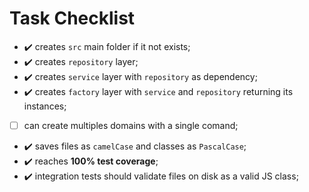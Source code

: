 # Task Checklist

- ✔️ creates `src` main folder if it not exists;
- ✔️ creates `repository` layer;
- ✔️ creates `service` layer with `repository` as dependency;
- ✔️ creates `factory` layer with `service` and `repository` returning its instances;
- [ ] can create multiples domains with a single comand;
- ✔️ saves files as `camelCase` and classes as `PascalCase`;
- ✔️ reaches **100% test coverage**;
- ✔️ integration tests should validate files on disk as a valid JS class;